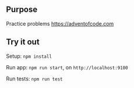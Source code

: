 ## Purpose

Practice problems https://adventofcode.com

## Try it out

Setup: `npm install`

Run app: `npm run start`, on `http://localhost:9100`

Run tests: `npm run test`

